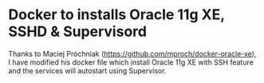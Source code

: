 Docker to installs Oracle 11g XE, SSHD & Supervisord
====================================================

Thanks to Maciej Próchniak (https://github.com/mproch/docker-oracle-xe), I have modified his docker file which install Oracle 11g XE with SSH feature and the services will autostart using Supervisor.


